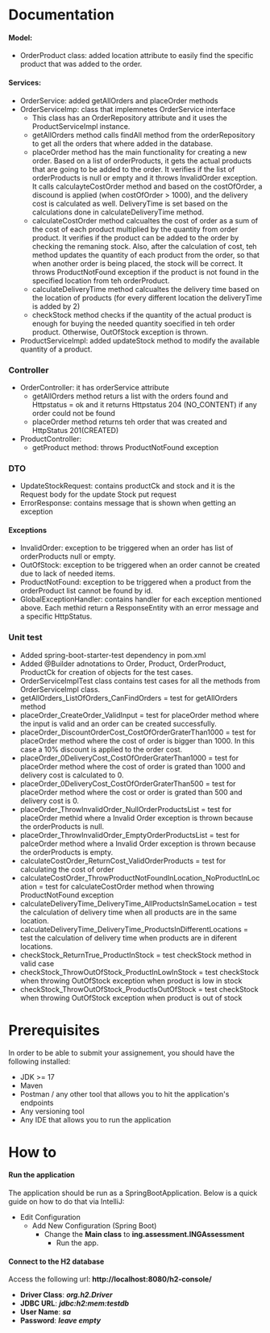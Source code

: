 # Documentation
#### Model:
* OrderProduct class: added location attribute to easily find the specific product that was added to the order.

#### Services:
* OrderService: added getAllOrders and placeOrder methods
* OrderServiceImp: class that implemnetes OrderService interface
  * This class has an OrderRepository attribute and it uses the ProductServiceImpl instance.
  * getAllOrders method calls findAll method from the orderRepository to get all the orders that where added in the database.
  * placeOrder method has the main functionality for creating a new order. Based on a list of orderProducts, it gets the actual products that are going to be added to the order. It verifies if the list of orderProducts is null or empty and it throws InvalidOrder exception. It calls calculayteCostOrder method and based on the costOfOrder, a discound is applied (when costOfOrder > 1000), and the delivery cost is calculated as well. DeliveryTime is set based on the calculations done in calculateDeliveryTime method.
  * calculateCostOrder method calcualtes the cost of order as a sum of the cost of each product multiplied by the quantity from order product. It verifies if the product can be added to the order by checking the remaning stock. Also, after the calculation of cost, teh method updates the quantity of each product from the order, so that when another order is being placed, the stock will be correct. It throws ProductNotFound exception if the product is not found in the specified location from teh orderProduct.
  * calculateDeliveryTime method calcualtes the delivery time based on the location of products (for every different location the deliveryTime is added by 2)
  * checkStock method checks if the quantity of the actual product is enough for buying the needed quantity soecified in teh order product. Otherwise, OutOfStock exception is thrown.
* ProductServiceImpl: added updateStock method to modify the available quantity of a product.

### Controller
* OrderController: it has orderService attribute
  * getAllOrders method returs a list with the orders found and Httpstatus = ok and it returns Httpstatus 204 (NO_CONTENT) if any order could not be found
  * placeOrder method returns teh order that was created and HttpStatus 201(CREATED)
* ProductController:
  * getProduct method: throws ProductNotFound exception
 
### DTO
* UpdateStockRequest: contains productCk and stock and it is the Request body for the update Stock put request
* ErrorResponse: contains message that is shown when getting an exception

#### Exceptions
* InvalidOrder: exception to be triggered when an order has list of orderProducts null or empty.
* OutOfStock: exception to be triggered when an order cannot be created due to lack of needed items.
* ProductNotFound: exception to be triggered when a product from the orderProduct list cannot be found by id.
* GlobalExceptionHandler: contains handler for each exception mentioned above. Each methid return a ResponseEntity with an error message and a specific HttpStatus.

### Unit test
* Added spring-boot-starter-test dependency in pom.xml
* Added @Builder adnotations to Order, Product, OrderProduct, ProductCk for creation of objects for the test cases.
* OrderServiceImplTest class contains test cases for all the methods from OrderServiceImpl class.
* getAllOrders_ListOfOrders_CanFindOrders = test for getAllOrders method
* placeOrder_CreateOrder_ValidInput = test for placeOrder method where the input is valid and an order can be created successfully.
* placeOrder_DiscountOrderCost_CostOfOrderGraterThan1000 = test for placeOrder method where the cost of order is bigger than 1000. In this case a 10% discount is applied to the order cost.
* placeOrder_0DeliveryCost_CostOfOrderGraterThan1000 = test for placeOrder method where the cost of order is grated than 1000 and delivery cost is calculated to 0.
* placeOrder_0DeliveryCost_CostOfOrderGraterThan500 = test for placeOrder method where the cost or order is grated than 500 and delivery cost is 0.
* placeOrder_ThrowInvalidOrder_NullOrderProductsList = test for placeOrder methid where a Invalid Order exception is thrown because the orderProducts is null.
* placeOrder_ThrowInvalidOrder_EmptyOrderProductsList = test for palceOrder method where a Invalid Order exception is thrown because the orderProducts is empty.
* calculateCostOrder_ReturnCost_ValidOrderProducts = test for calculating the cost of order
* calculateCostOrder_ThrowProductNotFoundInLocation_NoProductInLocation = test for calculateCostOrder method when throwing ProductNotFound exception
* calculateDeliveryTime_DeliveryTime_AllProductsInSameLocation = test the calculation of delivery time when all products are in the same location.
* calculateDeliveryTime_DeliveryTime_ProductsInDifferentLocations = test the calculation of delivery time when products are in diferent locations.
* checkStock_ReturnTrue_ProductInStock = test checkStock method in valid case
* checkStock_ThrowOutOfStock_ProductInLowInStock = test checkStock when throwing OutOfStock exception when product is low in stock
* checkStock_ThrowOutOfStock_ProductIsOutOfStock =  test checkStock when throwing OutOfStock exception when product is out of stock

# Prerequisites

In order to be able to submit your assignement, you should have the following installed:
* JDK >= 17
* Maven
* Postman / any other tool that allows you to hit the application's endpoints
* Any versioning tool
* Any IDE that allows you to run the application


# How to

#### Run the application
The application should be run as a SpringBootApplication. Below is a quick guide on how to do that via IntelliJ:
* Edit Configuration 
   * Add New Configuration (Spring Boot)
     * Change the **Main class** to **ing.assessment.INGAssessment**
       * Run the app.

#### Connect to the H2 database
Access the following url: **http://localhost:8080/h2-console/**
 * **Driver Class**: _**org.h2.Driver**_
 * **JDBC URL**: _**jdbc:h2:mem:testdb**_
 * **User Name**: _**sa**_
 * **Password**: **_leave empty_**


